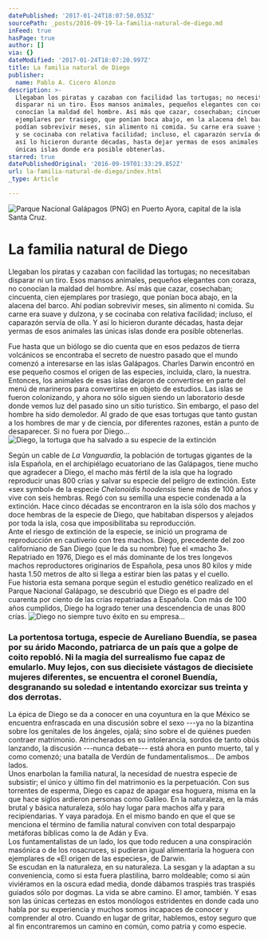 ```yaml
---
datePublished: '2017-01-24T18:07:50.053Z'
sourcePath: _posts/2016-09-19-la-familia-natural-de-diego.md
inFeed: true
hasPage: true
author: []
via: {}
dateModified: '2017-01-24T18:07:20.997Z'
title: La familia natural de Diego
publisher:
  name: Pablo A. Cicero Alonzo
description: >-
  Llegaban los piratas y cazaban con facilidad las tortugas; no necesitaban
  disparar ni un tiro. Esos mansos animales, pequeños elegantes con coraza, no
  conocían la maldad del hombre. Así más que cazar, cosechaban; cincuenta, cien
  ejemplares por trasiego, que ponían boca abajo, en la alacena del barco. Ahí
  podían sobrevivir meses, sin alimento ni comida. Su carne era suave y dulzona,
  y se cocinaba con relativa facilidad; incluso, el caparazón servía de olla. Y
  así lo hicieron durante décadas, hasta dejar yermas de esos animales las
  únicas islas donde era posible obtenerlas.
starred: true
datePublishedOriginal: '2016-09-19T01:33:29.852Z'
url: la-familia-natural-de-diego/index.html
_type: Article

---
```

![Parque Nacional Galápagos (PNG) en Puerto Ayora, capital de la isla Santa Cruz. ](https://the-grid-user-content.s3-us-west-2.amazonaws.com/b26e9a34-3d24-46d8-9798-6da08717db23.jpg)

# La familia natural de Diego

Llegaban los piratas y cazaban con facilidad las tortugas; no necesitaban disparar ni un tiro. Esos mansos animales, pequeños elegantes con coraza, no conocían la maldad del hombre. Así más que cazar, cosechaban; cincuenta, cien ejemplares por trasiego, que ponían boca abajo, en la alacena del barco. Ahí podían sobrevivir meses, sin alimento ni comida. Su carne era suave y dulzona, y se cocinaba con relativa facilidad; incluso, el caparazón servía de olla. Y así lo hicieron durante décadas, hasta dejar yermas de esos animales las únicas islas donde era posible obtenerlas.

Fue hasta que un biólogo se dio cuenta que en esos pedazos de tierra volcánicos se encontraba el secreto de nuestro pasado que el mundo comenzó a interesarse en las islas Galápagos. Charles Darwin encontró en ese pequeño cosmos el origen de las especies, incluida, claro, la nuestra. Entonces, los animales de esas islas dejaron de convertirse en parte del menú de marineros para convertirse en objeto de estudios. Las islas se fueron colonizando, y ahora no sólo siguen siendo un laboratorio desde donde vemos luz del pasado sino un sitio turístico. Sin embargo, el paso del hombre ha sido demoledor. Al grado de que esas tortugas que tanto gustan a los hombres de mar y de ciencia, por diferentes razones, están a punto de desaparecer. Si no fuera por Diego...
![Diego, la tortuga que ha salvado a su especie de la extinción ](https://the-grid-user-content.s3-us-west-2.amazonaws.com/98ef7dd4-5c74-4c31-948e-6a73e63bca22.jpg)

Según un cable de _La Vanguardia_, la población de tortugas gigantes de la isla Española, en el archipiélago ecuatoriano de las Galápagos, tiene mucho que agradecer a Diego, el macho más fértil de la isla que ha logrado reproducir unas 800 crías y salvar su especie del peligro de extinción. Este «sex symbol» de la especie _Chelonoidis hoodensis_ tiene más de 100 años y vive con seis hembras. Regó con su semilla una especie condenada a la extinción. Hace cinco décadas se encontraron en la isla sólo dos machos y doce hembras de la especie de Diego, que habitaban dispersos y alejados por toda la isla, cosa que imposibilitaba su reproducción.  
Ante el riesgo de extinción de la especie, se inició un programa de reproducción en cautiverio con tres machos. Diego, precedente del zoo californiano de San Diego (que le da su nombre) fue el «macho 3». Repatriado en 1976, Diego es el más dominante de los tres longevos machos reproductores originarios de Española, pesa unos 80 kilos y mide hasta 1.50 metros de alto si llega a estirar bien las patas y el cuello.  
Fue historia esta semana porque según el estudio genético realizado en el Parque Nacional Galápago, se descubrió que Diego es el padre del cuarenta por ciento de las crías repatriadas a Española. Con más de 100 años cumplidos, Diego ha logrado tener una descendencia de unas 800 crías.
![Diego no siempre tuvo éxito en su empresa...](https://the-grid-user-content.s3-us-west-2.amazonaws.com/967559c2-24ef-411a-92d8-c3c4526a8d63.gif)

### La portentosa tortuga, especie de Aureliano Buendía, se pasea por su árido Macondo, patriarca de un país que a golpe de coito repobló. Ni la magia del surrealismo fue capaz de emularlo. Muy lejos, con sus diecisiete vástagos de diecisiete mujeres diferentes, se encuentra el coronel Buendía, desgranando su soledad e intentando exorcizar sus treinta y dos derrotas. 

La épica de Diego se da a conocer en una coyuntura en la que México se encuentra enfrascada en una discusión sobre el sexo ---ya no la bizantina sobre los genitales de los ángeles, ojalá; sino sobre el de quiénes pueden contraer matrimonio. Atrincherados en su intolerancia, sordos de tanto obús lanzando, la discusión ---nunca debate--- está ahora en punto muerto, tal y como comenzó; una batalla de Verdún de fundamentalismos... De ambos lados.   
Unos enarbolan la familia natural, la necesidad de nuestra especie de subsistir; el único y último fin del matrimonio es la perpetuación. Con sus torrentes de esperma, Diego es capaz de apagar esa hoguera, misma en la que hace siglos ardieron personas como Galileo. En la naturaleza, en la más brutal y básica naturaleza, sólo hay lugar para machos alfa y para recipiendarias. Y vaya paradoja. En el mismo bando en que el que se menciona el término de familia natural conviven con total desparpajo metáforas bíblicas como la de Adán y Eva.   
Los funtamentalistas de un lado, los que todo reducen a una conspiración masónica o de los rosacruces, si pudieran igual alimentaría la hoguera con ejemplares de «El origen de las especies», de Darwin.   
Se escudan en la naturaleza, en su naturaleza. La sesgan y la adaptan a su conveniencia, como si esta fuera plastilina, barro moldeable; como si aún viviéramos en la oscura edad media, donde dábamos traspiés tras traspiés guiados sólo por dogmas. La vida se abre camino. El amor, también. Y esas son las únicas certezas en estos monólogos estridentes en donde cada uno habla por su experiencia y muchos somos incapaces de conocer y comprender al otro. Cuando en lugar de gritar, hablemos, estoy seguro que al fin encontraremos un camino en común, como patria y como especie.
